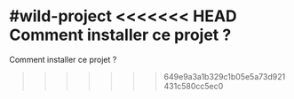 #wild-project
<<<<<<< HEAD
Comment installer ce projet ?
=======

Comment installer ce projet ?
>>>>>>> 649e9a3a1b329c1b05e5a73d921431c580cc5ec0
